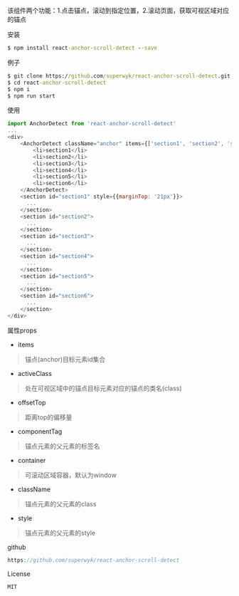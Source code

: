 该组件两个功能：1.点击锚点，滚动到指定位置，2.滚动页面，获取可视区域对应的锚点

安装
```cmd
$ npm install react-anchor-scroll-detect --save
```

例子
```cmd
$ git clone https://github.com/superwyk/react-anchor-scroll-detect.git
$ cd react-anchor-scroll-detect
$ npm i
$ npm run start
```

使用
```js
import AnchorDetect from 'react-anchor-scroll-detect'
...
<div>
    <AnchorDetect className="anchor" items={['section1', 'section2', 'section3', 'section4', 'section5', 'section6']} activeClass="active" offsetTop={20}>
        <li>section1</li>
        <li>section2</li>
        <li>section3</li>
        <li>section4</li>
        <li>section5</li>
        <li>section6</li>
    </AnchorDetect>
    <section id="section1" style={{marginTop: '21px'}}>
      ...
    </section>
    <section id="section2">
      ...
    </section>
    <section id="section3">
      ...
    </section>
    <section id="section4">
      ...
    </section>
    <section id="section5">
      ...
    </section>
    <section id="section6">
      ...
    </section>
</div>
```

属性props
- items
> 锚点(anchor)目标元素id集合

- activeClass
> 处在可视区域中的锚点目标元素对应的锚点的类名(class)

- offsetTop
> 距离top的偏移量

- componentTag
> 锚点元素的父元素的标签名

- container
> 可滚动区域容器，默认为window

- className
> 锚点元素的父元素的class

- style
> 锚点元素的父元素的style

github
```js
https://github.com/superwyk/react-anchor-scroll-detect
```

License
```js
MIT
```